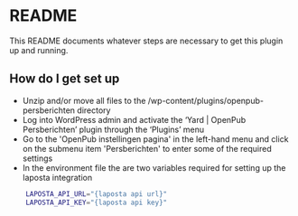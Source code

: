 # README

This README documents whatever steps are necessary to get this plugin up and running.

## How do I get set up

-   Unzip and/or move all files to the /wp-content/plugins/openpub-persberichten directory
-   Log into WordPress admin and activate the ‘Yard | OpenPub Persberichten’ plugin through the ‘Plugins’ menu
-   Go to the 'OpenPub instellingen pagina' in the left-hand menu and click on the submenu item 'Persberichten' to enter some of the required settings
-   In the environment file the are two variables required for setting up the laposta integration

```bash
    LAPOSTA_API_URL="{laposta api url}"
    LAPOSTA_API_KEY="{laposta api key}"
```
